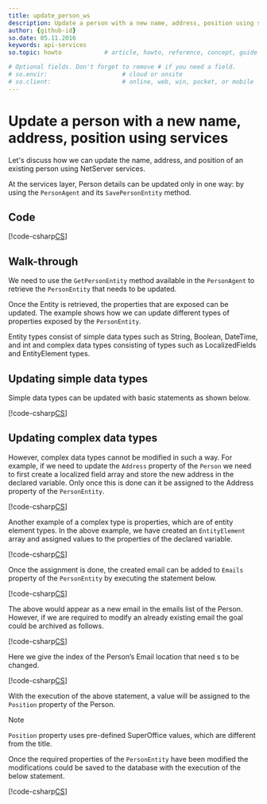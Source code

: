 ```yaml
---
title: update_person_ws
description: Update a person with a new name, address, position using services
author: {github-id}
so.date: 05.11.2016
keywords: api-services
so.topic: howto            # article, howto, reference, concept, guide

# Optional fields. Don't forget to remove # if you need a field.
# so.envir:                     # cloud or onsite
# so.client:                    # online, web, win, pocket, or mobile
---
```


# Update a person with a new name, address, position using services

Let's discuss how we can update the name, address, and position of an existing person using NetServer services.

At the services layer, Person details can be updated only in one way: by using the `PersonAgent` and its `SavePersonEntity` method.

## Code

[!code-csharp[CS](includes/update-person-services.cs)]

## Walk-through

We need to use the `GetPersonEntity` method available in the `PersonAgent` to retrieve the `PersonEntity` that needs to be updated.

Once the Entity is retrieved, the properties that are exposed can be updated. The example shows how we can update different types of properties exposed by the `PersonEntity`.

Entity types consist of simple data types such as String, Boolean, DateTime, and int and complex data types consisting of types such as LocalizedFields and EntityElement types.

## Updating simple data types

Simple data types can be updated with basic statements as shown below.

[!code-csharp[CS](includes/update-person-services.cs?range=16-17)]

## Updating complex data types

However, complex data types cannot be modified in such a way. For example, if we need to update the `Address` property of the `Person` we need to first create a localized field array and store the new address in the declared variable. Only once this is done can it be assigned to the Address property of the `PersonEntity`.

[!code-csharp[CS](includes/update-person-services.cs?range=20-22)]

Another example of a complex type is properties, which are of entity element types. In the above example, we have created an `EntityElement` array and assigned values to the properties of the declared variable.

[!code-csharp[CS](includes/update-person-services.cs?range=29-32)]

Once the assignment is done, the created email can be added to `Emails` property of the `PersonEntity` by executing the statement below.

[!code-csharp[CS](includes/update-person-services.cs?range=35)]

The above would appear as a new email in the emails list of the Person. However, if we are required to modify an already existing email the goal could be archived as follows.

[!code-csharp[CS](includes/update-person-services.cs?range=38-39)]

Here we give the index of the Person’s Email location that need s to be changed.

[!code-csharp[CS](includes/update-person-services.cs?range=42)]

With the execution of the above statement, a value will be assigned to the `Position` property of the Person.

> [!NOTE]
> `Position` property uses pre-defined SuperOffice values, which are different from the title.

Once the required properties of the `PersonEntity` have been modified the modifications could be saved to the database with the execution of the below statement.

[!code-csharp[CS](includes/update-person-services.cs?range=45)]
